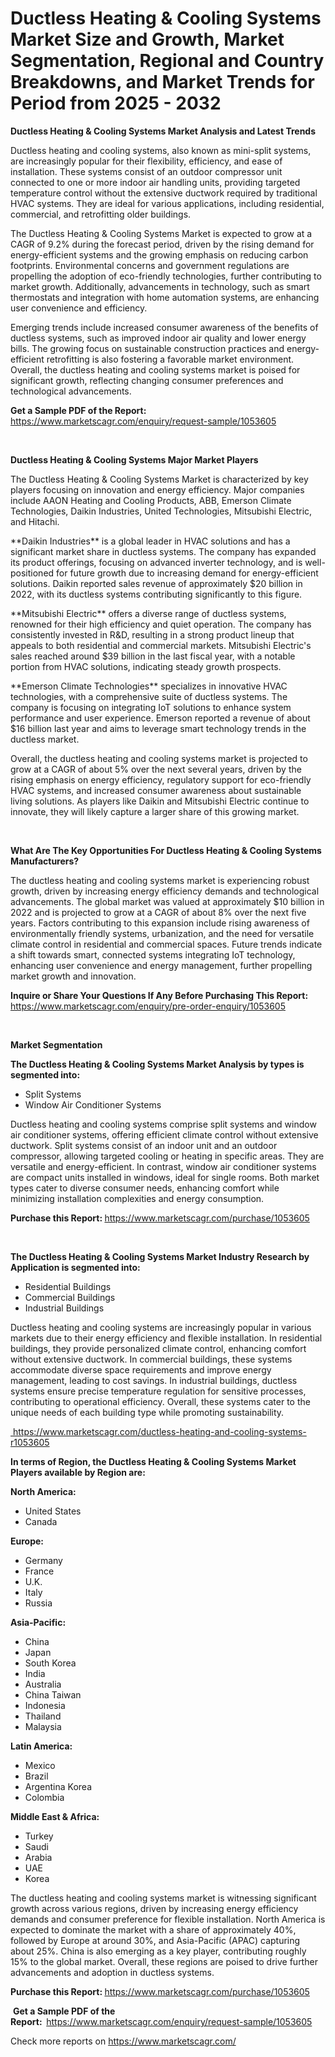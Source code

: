 <p><h1>Ductless Heating & Cooling Systems Market Size and Growth, Market Segmentation, Regional and Country Breakdowns, and Market Trends for Period from 2025 -  2032</h1></p><p><strong>Ductless Heating & Cooling Systems Market Analysis and Latest Trends</strong></p>
<p><p>Ductless heating and cooling systems, also known as mini-split systems, are increasingly popular for their flexibility, efficiency, and ease of installation. These systems consist of an outdoor compressor unit connected to one or more indoor air handling units, providing targeted temperature control without the extensive ductwork required by traditional HVAC systems. They are ideal for various applications, including residential, commercial, and retrofitting older buildings.</p><p>The Ductless Heating & Cooling Systems Market is expected to grow at a CAGR of 9.2% during the forecast period, driven by the rising demand for energy-efficient systems and the growing emphasis on reducing carbon footprints. Environmental concerns and government regulations are propelling the adoption of eco-friendly technologies, further contributing to market growth. Additionally, advancements in technology, such as smart thermostats and integration with home automation systems, are enhancing user convenience and efficiency.</p><p>Emerging trends include increased consumer awareness of the benefits of ductless systems, such as improved indoor air quality and lower energy bills. The growing focus on sustainable construction practices and energy-efficient retrofitting is also fostering a favorable market environment. Overall, the ductless heating and cooling systems market is poised for significant growth, reflecting changing consumer preferences and technological advancements.</p></p>
<p><strong>Get a Sample PDF of the Report:&nbsp;</strong> <a href="https://www.marketscagr.com/enquiry/request-sample/1053605?utm_campaign=2339&utm_medium=2&utm_source=Github&utm_content=ia&utm_term=16022025&utm_id=ductless-heating-cooling-systems">https://www.marketscagr.com/enquiry/request-sample/1053605</a></p>
<p>&nbsp;</p>
<p><strong>Ductless Heating & Cooling Systems Major Market Players</strong></p>
<p><p>The Ductless Heating & Cooling Systems Market is characterized by key players focusing on innovation and energy efficiency. Major companies include AAON Heating and Cooling Products, ABB, Emerson Climate Technologies, Daikin Industries, United Technologies, Mitsubishi Electric, and Hitachi.</p><p>**Daikin Industries** is a global leader in HVAC solutions and has a significant market share in ductless systems. The company has expanded its product offerings, focusing on advanced inverter technology, and is well-positioned for future growth due to increasing demand for energy-efficient solutions. Daikin reported sales revenue of approximately $20 billion in 2022, with its ductless systems contributing significantly to this figure.</p><p>**Mitsubishi Electric** offers a diverse range of ductless systems, renowned for their high efficiency and quiet operation. The company has consistently invested in R&D, resulting in a strong product lineup that appeals to both residential and commercial markets. Mitsubishi Electric's sales reached around $39 billion in the last fiscal year, with a notable portion from HVAC solutions, indicating steady growth prospects.</p><p>**Emerson Climate Technologies** specializes in innovative HVAC technologies, with a comprehensive suite of ductless systems. The company is focusing on integrating IoT solutions to enhance system performance and user experience. Emerson reported a revenue of about $16 billion last year and aims to leverage smart technology trends in the ductless market.</p><p>Overall, the ductless heating and cooling systems market is projected to grow at a CAGR of about 5% over the next several years, driven by the rising emphasis on energy efficiency, regulatory support for eco-friendly HVAC systems, and increased consumer awareness about sustainable living solutions. As players like Daikin and Mitsubishi Electric continue to innovate, they will likely capture a larger share of this growing market.</p></p>
<p>&nbsp;</p>
<p><strong>What Are The Key Opportunities For Ductless Heating & Cooling Systems Manufacturers?</strong></p>
<p><p>The ductless heating and cooling systems market is experiencing robust growth, driven by increasing energy efficiency demands and technological advancements. The global market was valued at approximately $10 billion in 2022 and is projected to grow at a CAGR of about 8% over the next five years. Factors contributing to this expansion include rising awareness of environmentally friendly systems, urbanization, and the need for versatile climate control in residential and commercial spaces. Future trends indicate a shift towards smart, connected systems integrating IoT technology, enhancing user convenience and energy management, further propelling market growth and innovation.</p></p>
<p><strong>Inquire or Share Your Questions If Any Before Purchasing This Report:</strong> <a href="https://www.marketscagr.com/enquiry/pre-order-enquiry/1053605?utm_campaign=2339&utm_medium=2&utm_source=Github&utm_content=ia&utm_term=16022025&utm_id=ductless-heating-cooling-systems">https://www.marketscagr.com/enquiry/pre-order-enquiry/1053605</a></p>
<p>&nbsp;</p>
<p><strong>Market Segmentation</strong></p>
<p><strong>The Ductless Heating & Cooling Systems Market Analysis by types is segmented into:</strong></p>
<p><ul><li>Split Systems</li><li>Window Air Conditioner Systems</li></ul></p>
<p><p>Ductless heating and cooling systems comprise split systems and window air conditioner systems, offering efficient climate control without extensive ductwork. Split systems consist of an indoor unit and an outdoor compressor, allowing targeted cooling or heating in specific areas. They are versatile and energy-efficient. In contrast, window air conditioner systems are compact units installed in windows, ideal for single rooms. Both market types cater to diverse consumer needs, enhancing comfort while minimizing installation complexities and energy consumption.</p></p>
<p><strong>Purchase this Report:&nbsp;</strong><a href="https://www.marketscagr.com/purchase/1053605?utm_campaign=2339&utm_medium=2&utm_source=Github&utm_content=ia&utm_term=16022025&utm_id=ductless-heating-cooling-systems">https://www.marketscagr.com/purchase/1053605</a></p>
<p>&nbsp;</p>
<p><strong>The Ductless Heating & Cooling Systems Market Industry Research by Application is segmented into:</strong></p>
<p><ul><li>Residential Buildings</li><li>Commercial Buildings</li><li>Industrial Buildings</li></ul></p>
<p><p>Ductless heating and cooling systems are increasingly popular in various markets due to their energy efficiency and flexible installation. In residential buildings, they provide personalized climate control, enhancing comfort without extensive ductwork. In commercial buildings, these systems accommodate diverse space requirements and improve energy management, leading to cost savings. In industrial buildings, ductless systems ensure precise temperature regulation for sensitive processes, contributing to operational efficiency. Overall, these systems cater to the unique needs of each building type while promoting sustainability.</p></p>
<p><a href="https://www.marketscagr.com/ductless-heating-and-cooling-systems-r1053605?utm_campaign=2339&utm_medium=2&utm_source=Github&utm_content=ia&utm_term=16022025&utm_id=ductless-heating-cooling-systems">&nbsp;https://www.marketscagr.com/ductless-heating-and-cooling-systems-r1053605</a></p>
<p><strong>In terms of Region, the Ductless Heating & Cooling Systems Market Players available by Region are:</strong></p>
<p>
    <p> <strong> North America: </strong>
        <ul>
            <li>United States</li>
            <li>Canada</li>
        </ul>
        </p> 
    <p> <strong> Europe: </strong>
        <ul>
            <li>Germany</li>
            <li>France</li>
            <li>U.K.</li>
            <li>Italy</li>
            <li>Russia</li>
        </ul>
        </p> 
    <p> <strong> Asia-Pacific: </strong>
        <ul>
            <li>China</li>
            <li>Japan</li>
            <li>South Korea</li>
            <li>India</li>
            <li>Australia</li>
            <li>China Taiwan</li>
            <li>Indonesia</li>
            <li>Thailand</li>
            <li>Malaysia</li>
        </ul>
        </p> 
    <p> <strong> Latin America: </strong>
        <ul>
            <li>Mexico</li>
            <li>Brazil</li>
            <li>Argentina Korea</li>
            <li>Colombia</li>
        </ul>
        </p> 
    <p> <strong> Middle East & Africa: </strong>
        <ul>
            <li>Turkey</li>
            <li>Saudi</li>
            <li>Arabia</li>
            <li>UAE</li>
            <li>Korea</li>
        </ul>
    </p>
    </p>
<p><p>The ductless heating and cooling systems market is witnessing significant growth across various regions, driven by increasing energy efficiency demands and consumer preference for flexible installation. North America is expected to dominate the market with a share of approximately 40%, followed by Europe at around 30%, and Asia-Pacific (APAC) capturing about 25%. China is also emerging as a key player, contributing roughly 15% to the global market. Overall, these regions are poised to drive further advancements and adoption in ductless systems.</p></p>
<p><strong>Purchase this Report: </strong><a href="https://www.marketscagr.com/purchase/1053605?utm_campaign=2339&utm_medium=2&utm_source=Github&utm_content=ia&utm_term=16022025&utm_id=ductless-heating-cooling-systems">https://www.marketscagr.com/purchase/1053605</a></p>
<p>&nbsp;<strong>Get a Sample PDF of the Report:&nbsp;&nbsp;</strong><a href="https://www.marketscagr.com/enquiry/request-sample/1053605?utm_campaign=2339&utm_medium=2&utm_source=Github&utm_content=ia&utm_term=16022025&utm_id=ductless-heating-cooling-systems">https://www.marketscagr.com/enquiry/request-sample/1053605</a></p>
<p><strong></strong></p>
<p>Check more reports on <a href="https://www.marketscagr.com/?utm_campaign=2339&utm_medium=2&utm_source=Github&utm_content=ia&utm_term=16022025&utm_id=ductless-heating-cooling-systems">https://www.marketscagr.com/</a></p>
